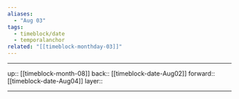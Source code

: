 ```yaml
---
aliases:
  - "Aug 03"
tags:
  - timeblock/date
  - temporalanchor
related: "[[timeblock-monthday-03]]"
---
```




***

up:: [[timeblock-month-08]]
back:: [[timeblock-date-Aug02]]
forward:: [[timeblock-date-Aug04]]
layer:: 

***
